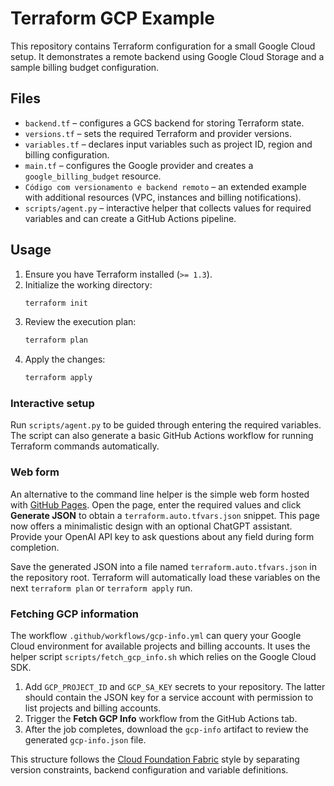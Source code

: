 # Terraform GCP Example

This repository contains Terraform configuration for a small Google Cloud setup. It demonstrates a remote backend using Google Cloud Storage and a sample billing budget configuration.

## Files

- `backend.tf` – configures a GCS backend for storing Terraform state.
- `versions.tf` – sets the required Terraform and provider versions.
- `variables.tf` – declares input variables such as project ID, region and billing configuration.
- `main.tf` – configures the Google provider and creates a `google_billing_budget` resource.
- `Código com versionamento e backend remoto` – an extended example with additional resources (VPC, instances and billing notifications).
- `scripts/agent.py` – interactive helper that collects values for required variables and can create a GitHub Actions pipeline.

## Usage

1. Ensure you have Terraform installed (`>= 1.3`).
2. Initialize the working directory:
   ```sh
   terraform init
   ```
3. Review the execution plan:
   ```sh
   terraform plan
   ```
4. Apply the changes:
   ```sh
   terraform apply
   ```

### Interactive setup

Run `scripts/agent.py` to be guided through entering the required variables. The
script can also generate a basic GitHub Actions workflow for running Terraform
commands automatically.

### Web form

An alternative to the command line helper is the simple web form hosted with
[GitHub Pages](https://rafiuskes.github.io/terraform-GPT/). Open the page, enter the
required values and click **Generate JSON** to obtain a `terraform.auto.tfvars.json`
snippet.
This page now offers a minimalistic design with an optional ChatGPT assistant. Provide your OpenAI API key to ask questions about any field during form completion.

Save the generated JSON into a file named `terraform.auto.tfvars.json` in the
repository root. Terraform will automatically load these variables on the next
`terraform plan` or `terraform apply` run.

### Fetching GCP information

The workflow `.github/workflows/gcp-info.yml` can query your Google Cloud
environment for available projects and billing accounts. It uses the helper
script `scripts/fetch_gcp_info.sh` which relies on the Google Cloud SDK.

1. Add `GCP_PROJECT_ID` and `GCP_SA_KEY` secrets to your repository. The latter
   should contain the JSON key for a service account with permission to list
   projects and billing accounts.
2. Trigger the **Fetch GCP Info** workflow from the GitHub Actions tab.
3. After the job completes, download the `gcp-info` artifact to review the
   generated `gcp-info.json` file.

This structure follows the [Cloud Foundation Fabric](https://github.com/GoogleCloudPlatform/cloud-foundation-fabric) style by separating version constraints, backend configuration and variable definitions.
